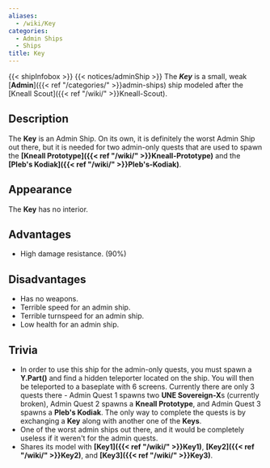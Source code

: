 ```yaml
---
aliases:
  - /wiki/Key
categories:
  - Admin Ships
  - Ships
title: Key
---
```


{{< shipInfobox >}} {{< notices/adminShip >}} The **_Key_** is a small, weak [**Admin**]({{< ref "/categories/" >}}admin-ships) ship modeled after the [Kneall Scout]({{< ref "/wiki/" >}}Kneall-Scout).

## Description

The **Key** is an Admin Ship. On its own, it is definitely the worst Admin Ship out there, but it is needed for two admin-only quests that are used to spawn the **[Kneall Prototype]({{< ref "/wiki/" >}}Kneall-Prototype)** and the **[Pleb's Kodiak]({{< ref "/wiki/" >}}Pleb's-Kodiak)**.

## Appearance

The **Key** has no interior.

## Advantages

- High damage resistance. (90%)

## Disadvantages

- Has no weapons.
- Terrible speed for an admin ship.
- Terrible turnspeed for an admin ship.
- Low health for an admin ship.

## Trivia

- In order to use this ship for the admin-only quests, you must spawn a **Y.Part()** and find a hidden teleporter located on the ship. You will then be teleported to a baseplate with 6 screens. Currently there are only 3 quests there - Admin Quest 1 spawns two **UNE Sovereign-X**s (currently broken), Admin Quest 2 spawns a **Kneall Prototype**, and Admin Quest 3 spawns a **Pleb's Kodiak**. The only way to complete the quests is by exchanging a **Key** along with another one of the **Keys**.
- One of the worst admin ships out there, and it would be completely useless if it weren't for the admin quests.
- Shares its model with **[Key1]({{< ref "/wiki/" >}}Key1)**, **[Key2]({{< ref "/wiki/" >}}Key2)**, and **[Key3]({{< ref "/wiki/" >}}Key3)**.
